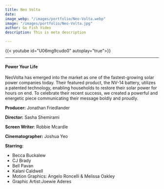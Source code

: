 ```yaml
---
title: Neo Volta
date: 
image_webp: "/images/portfolio/Neo-Volta.webp"
image: "/images/portfolio/Neo-Volta.jpg"
author: Go Fish Video
description: This is meta description

---
```

{{< youtube id="U06mg9cudo0" autoplay="true">}}

***

#### Power Your Life

NeoVolta has emerged into the market as one of the fastest-growing solar power companies today. Their featured product, the NV-14 battery, utilizes a patented technology, enabling households to restore their solar power for hours on end. To celebrate their recent success, we created a powerful and energetic piece communicating their message boldly and proudly.

**Producer:** Jonathan Friedlander

**Director:** Sasha Shemirami

**Screen Writer**: Robbie Mcardle

**Cinematographer:** Joshua Yeo

**Starring:**

* Becca Buckalew
* CJ Brady
* Bell Pavan
* Kalani Caldwell
* Motion Graphics: Angelo Roncelli & Melissa Oakley
* Graphic Artist:Joewie Aderes
